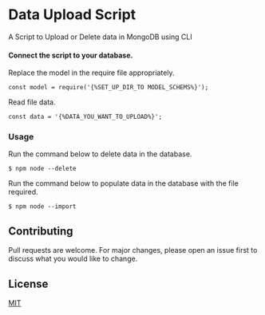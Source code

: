 # Data Upload Script
A Script to Upload or Delete data in MongoDB using CLI

#### Connect the script to your database.


Replace the model in the require file appropriately.


`````````````
const model = require('{%SET_UP_DIR_TO MODEL_SCHEMS%}');

`````````````

Read file data.


`````````````
const data = '{%DATA_YOU_WANT_TO_UPLOAD%}';

`````````````

### Usage

Run the command below to delete data in the database.
`````````````
$ npm node --delete

`````````````

Run the command below to populate data in the database with the file required.

`````````````
$ npm node --import

`````````````

## Contributing
Pull requests are welcome. For major changes, please open an issue first to discuss what you would like to change.

## License
[MIT](https://choosealicense.com/licenses/mit/)
